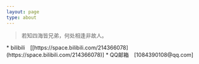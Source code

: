```yaml
---
layout: page
type: about
---
```

<blockquote class="blockquote-center">若知四海皆兄弟，何处相逢非故人。</blockquote>
 * bilibili&emsp;[[https://space.bilibili.com/214366078](https://space.bilibili.com/214366078)]  
 * QQ邮箱&emsp;[1084390108@qq.com]
